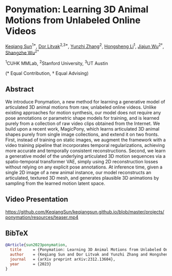 # Ponymation: Learning 3D Animal Motions from Unlabeled Online Videos

[Keqiang Sun](https://keqiangsun.github.io/)<sup>1*</sup>, [Dor Litvak](https://dorlitvak.github.io)<sup>2,3*</sup>, [Yunzhi Zhang](https://cs.stanford.edu/~yzzhang/)<sup>2</sup>, [Hongsheng Li](https://www.ee.cuhk.edu.hk/~hsli/)<sup>1</sup>, [Jiajun Wu](https://jiajunwu.com)<sup>2†</sup>, [Shangzhe Wu](https://elliottwu.com)<sup>2†</sup>

<sup>1</sup>CUHK MMLab, <sup>2</sup>Stanford University, <sup>3</sup>UT Austin

(* Equal Contribution, † Equal Advising)


## Abstract

We introduce Ponymation, a new method for learning a generative model of articulated 3D animal motions from raw, unlabeled online videos. Unlike existing approaches for motion synthesis, our model does not require any pose annotations or parametric shape models for training, and is learned purely from a collection of raw video clips obtained from the Internet. We build upon a recent work, MagicPony, which learns articulated 3D animal shapes purely from single image collections, and extend it on two fronts. First, instead of training on static images, we augment the framework with a video training pipeline that incorporates temporal regularizations, achieving more accurate and temporally consistent reconstructions. Second, we learn a generative model of the underlying articulated 3D motion sequences via a spatio-temporal transformer VAE, simply using 2D reconstruction losses without relying on any explicit pose annotations. At inference time, given a single 2D image of a new animal instance, our model reconstructs an articulated, textured 3D mesh, and generates plausible 3D animations by sampling from the learned motion latent space.

## Video Presentation

<!-- [![Ponymation Video](https://img.youtube.com/vi/poc7c-9hCvQ/0.jpg)](https://www.youtube.com/watch?v=poc7c-9hCvQ) -->
https://github.com/KeqiangSun/keqiangsun.github.io/blob/master/projects/ponymation/resources/teaser.mp4

<!-- ## Motion Generation Results

Given just a single test image, we can generate diverse 4D animations in a feedforward fashion within seconds, including abstract drawings and artifacts.

![Motion Generation Example](assets/image_drive.mp4) -->

## BibTeX

```bibtex
@Article{sun2023ponymation,
  title     = {Ponymation: Learning 3D Animal Motions from Unlabeled Online Videos},
  author    = {Keqiang Sun and Dor Litvak and Yunzhi Zhang and Hongsheng Li and Jiajun Wu and Shangzhe Wu},
  journal   = {arXiv preprint arXiv:2312.13604},
  year      = {2023}
}